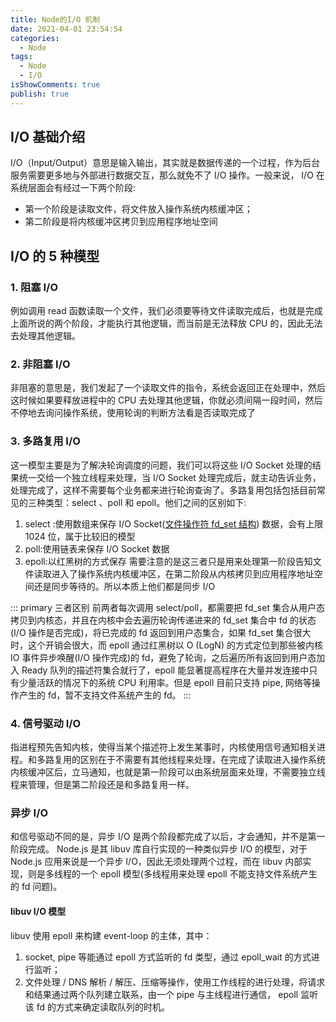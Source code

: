 ```yaml
---
title: Node的I/O 机制
date: 2021-04-01 23:54:54
categories:
  - Node
tags:
  - Node
  - I/O
isShowComments: true
publish: true
---
```


## I/O 基础介绍

I/O（Input/Output）意思是输入输出，其实就是数据传递的一个过程，作为后台服务需要更多地与外部进行数据交互，那么就免不了 I/O 操作。一般来说， I/O 在系统层面会有经过一下两个阶段:

- 第一个阶段是读取文件，将文件放入操作系统内核缓冲区；
- 第二阶段是将内核缓冲区拷贝到应用程序地址空间

## I/O 的 5 种模型

### 1. 阻塞 I/O

例如调用 read 函数读取一个文件，我们必须要等待文件读取完成后，也就是完成上面所说的两个阶段，才能执行其他逻辑，而当前是无法释放 CPU 的，因此无法去处理其他逻辑。

### 2. 非阻塞 I/O

非阻塞的意思是，我们发起了一个读取文件的指令，系统会返回正在处理中，然后这时候如果要释放进程中的 CPU 去处理其他逻辑，你就必须间隔一段时间，然后不停地去询问操作系统，使用轮询的判断方法看是否读取完成了

### 3. 多路复用 I/O

这一模型主要是为了解决轮询调度的问题，我们可以将这些 I/O Socket 处理的结果统一交给一个独立线程来处理，当 I/O Socket 处理完成后，就主动告诉业务，处理完成了，这样不需要每个业务都来进行轮询查询了。多路复用包括包括目前常见的三种类型：select 、poll 和 epoll。他们之间的区别如下:

1. select :使用数组来保存 I/O Socket([文件操作符 fd_set 结构](https://zh.wikipedia.org/zh-hans/%E6%96%87%E4%BB%B6%E6%8F%8F%E8%BF%B0%E7%AC%A6)) 数据，会有上限 1024 位，属于比较旧的模型
2. poll:使用链表来保存 I/O Socket 数据
3. epoll:以红黑树的方式保存
   需要注意的是这三者只是用来处理第一阶段告知文件读取进入了操作系统内核缓冲区，在第二阶段从内核拷贝到应用程序地址空间还是同步等待的。所以本质上他们都是同步 I/O

::: primary 三者区别
前两者每次调用 select/poll，都需要把 fd_set 集合从用户态拷贝到内核态，并且在内核中会去遍历轮询传递进来的 fd_set 集合中 fd 的状态(I/O 操作是否完成)，将已完成的 fd 返回到用户态集合，如果 fd_set 集合很大时，这个开销会很大，而 epoll 通过红黑树以 O (LogN) 的方式定位到那些被内核 IO 事件异步唤醒(I/O 操作完成)的 fd，避免了轮询，之后遍历所有返回到用户态加入 Ready 队列的描述符集合就行了，epoll 能显著提高程序在大量并发连接中只有少量活跃的情况下的系统 CPU 利用率。但是 epoll 目前只支持 pipe, 网络等操作产生的 fd，暂不支持文件系统产生的 fd。
:::

### 4. 信号驱动 I/O

指进程预先告知内核，使得当某个描述符上发生某事时，内核使用信号通知相关进程。和多路复用的区别在于不需要有其他线程来处理，在完成了读取进入操作系统内核缓冲区后，立马通知，也就是第一阶段可以由系统层面来处理，不需要独立线程来管理，但是第二阶段还是和多路复用一样。

### 异步 I/O

和信号驱动不同的是，异步 I/O 是两个阶段都完成了以后，才会通知，并不是第一阶段完成。
Node.js 是其 libuv 库自行实现的一种类似异步 I/O 的模型，对于 Node.js 应用来说是一个异步 I/O，因此无须处理两个过程，而在 libuv 内部实现，则是多线程的一个 epoll 模型(多线程用来处理 epoll 不能支持文件系统产生的 fd 问题)。

#### libuv I/O 模型

libuv 使用 epoll 来构建 event-loop 的主体，其中：

1. socket, pipe 等能通过 epoll 方式监听的 fd 类型，通过 epoll_wait 的方式进行监听；
2. 文件处理 / DNS 解析 / 解压、压缩等操作，使用工作线程的进行处理，将请求和结果通过两个队列建立联系，由一个 pipe 与主线程进行通信， epoll 监听该 fd 的方式来确定读取队列的时机。
